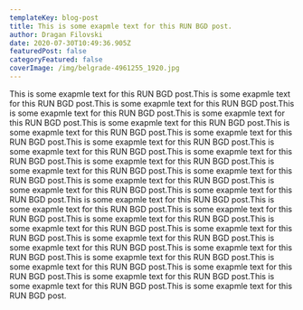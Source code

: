 ```yaml
---
templateKey: blog-post
title: This is some exapmle text for this RUN BGD post.
author: Dragan Filovski
date: 2020-07-30T10:49:36.905Z
featuredPost: false
categoryFeatured: false
coverImage: /img/belgrade-4961255_1920.jpg
---
```

This is some exapmle text for this RUN BGD post.This is some exapmle text for this RUN BGD post.This is some exapmle text for this RUN BGD post.This is some exapmle text for this RUN BGD post.This is some exapmle text for this RUN BGD post.This is some exapmle text for this RUN BGD post.This is some exapmle text for this RUN BGD post.This is some exapmle text for this RUN BGD post.This is some exapmle text for this RUN BGD post.This is some exapmle text for this RUN BGD post.This is some exapmle text for this RUN BGD post.This is some exapmle text for this RUN BGD post.This is some exapmle text for this RUN BGD post.This is some exapmle text for this RUN BGD post.This is some exapmle text for this RUN BGD post.This is some exapmle text for this RUN BGD post.This is some exapmle text for this RUN BGD post.This is some exapmle text for this RUN BGD post.This is some exapmle text for this RUN BGD post.This is some exapmle text for this RUN BGD post.This is some exapmle text for this RUN BGD post.This is some exapmle text for this RUN BGD post.This is some exapmle text for this RUN BGD post.This is some exapmle text for this RUN BGD post.This is some exapmle text for this RUN BGD post.This is some exapmle text for this RUN BGD post.This is some exapmle text for this RUN BGD post.This is some exapmle text for this RUN BGD post.This is some exapmle text for this RUN BGD post.This is some exapmle text for this RUN BGD post.This is some exapmle text for this RUN BGD post.This is some exapmle text for this RUN BGD post.